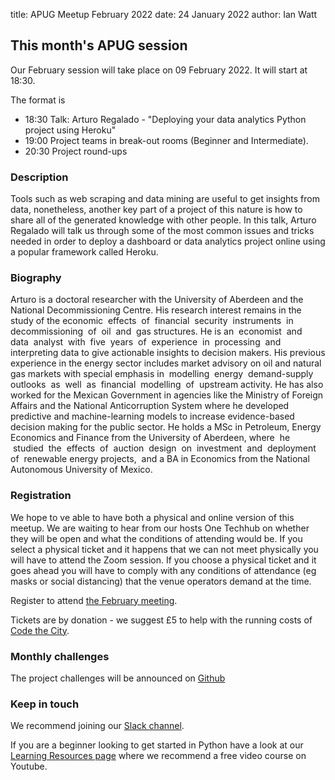 title: APUG Meetup February 2022
date: 24 January 2022
author: Ian Watt

## This month's APUG session

Our February session will take place on 09 February 2022. It will start at 18:30. 

The format is 

* 18:30 Talk: Arturo Regalado - "Deploying your data analytics Python project using Heroku"
* 19:00 Project teams in break-out rooms (Beginner and Intermediate). 
* 20:30 Project round-ups


### Description

Tools such as web scraping and data mining are useful to get insights from data, nonetheless, another key part of a project of this nature is how to share all of the generated knowledge with other people. In this talk, Arturo Regalado will talk us through some of the most common issues and tricks needed in order to deploy a dashboard or data analytics project online using a popular framework called Heroku.

### Biography
Arturo is a doctoral researcher with the University of Aberdeen and the National Decommissioning Centre. His research interest remains in the study of the economic  effects  of  financial  security  instruments  in  decommissioning  of  oil  and  gas structures. He is an  economist  and  data  analyst  with  five  years  of  experience  in  processing  and interpreting data to give actionable insights to decision makers. His previous experience in the energy sector includes market advisory on oil and natural gas markets with special emphasis in  modelling  energy  demand-supply  outlooks  as  well  as  financial  modelling  of  upstream activity. He has also worked for the Mexican Government in agencies like the Ministry of Foreign Affairs and the National Anticorruption System where he developed predictive and machine-learning models to increase evidence-based decision making for the public sector. He holds a MSc in Petroleum, Energy Economics and Finance from the University of Aberdeen, where  he  studied  the  effects  of  auction  design  on  investment  and  deployment  of  renewable energy projects,  and a BA in Economics from the National Autonomous University of Mexico.

### Registration

We hope to ve able to have both a physical and online version of this meetup. We are waiting to hear from our hosts One Techhub on whether they will be open and what the conditions of attending would be. If you select a physical ticket and it happens that we can not meet physically you will have to attend the Zoom session. If you choose a physical ticket and it goes ahead you will have to comply with any conditions of attendance (eg masks or social distancing) that the venue operators demand at the time. 

Register to attend [the February meeting](https://ti.to/code-the-city/aberdeen-python-user-group-feb-2022).


Tickets are by donation - we suggest £5 to help with the running costs of [Code the City](https://codethecity.org). 

### Monthly challenges
The project challenges will be announced on [Github](https://github.com/PythonAberdeen/user_group/tree/master/)

### Keep in touch
We recommend joining our [Slack channel](https://join.slack.com/t/python-aberdeen/shared_invite/zt-gfjps8xe-M9YkWloAUL73blPovaHvFA). 

If you are a beginner looking to get started in Python have a look at our [Learning Resources page](https://pythonaberdeen.github.io/pages/learning-resources.html) where we recommend a free video course on Youtube. 


